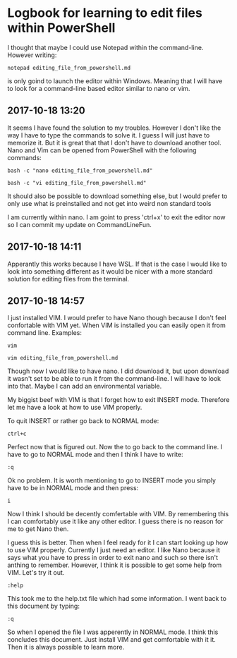 # Logbook for learning to edit files within PowerShell

I thought that maybe I could use Notepad within the command-line. However writing:

`notepad editing_file_from_powershell.md`

is only goind to launch the editor within Windows. Meaning that I will have to look for a command-line based editor similar to nano or vim.

## 2017-10-18 13:20

It seems I have found the solution to my troubles. However I don't like the way I have to type the commands to solve it. I guess I will just have to memorize it. But it is great that that I don't have to download another tool. Nano and Vim can be opened from PowerShell with the following commands:

`bash -c "nano editing_file_from_powershell.md"`

`bash -c "vi editing_file_from_powershell.md"`

It should also be possible to download something else, but I would prefer to only use what is preinstalled and not get into weird non standard tools

I am currently within nano. I am goint to press 'ctrl+x' to exit the editor now so I can commit my update on CommandLineFun.

## 2017-10-18 14:11

Apperantly this works because I have WSL. If that is the case I would like to look into something different as it would be nicer with a more standard solution for editing files from the terminal.

## 2017-10-18 14:57
I just installed VIM. I would prefer to have Nano though because I don't feel confortable with VIM yet. When VIM is installed you can easily open it from command line. Examples:

`vim`

`vim editing_file_from_powershell.md`

Though now I would like to have nano. I did download it, but upon download it wasn't set to be able to run it from the command-line. I will have to look into that. Maybe I can add an environmental variable.

My biggist beef with VIM is that I forget how to exit INSERT mode. Therefore let me have a look at how to use VIM properly.

To quit INSERT or rather go back to NORMAL mode:

`ctrl+c`

Perfect now that is figured out. Now the to go back to the command line. I have to go to NORMAL mode and then I think I have to write:

`:q`

Ok no problem. It is worth mentioning to go to INSERT mode you simply have to be in NORMAL mode and then press:

`i`

Now I think I should be decently comfertable with VIM. By remembering this I can comfortably use it like any other editor. I guess there is no reason for me to get Nano then.

I guess this is better. Then when I feel ready for it I can start looking up how to use VIM properly. Currently I just need an editor. I like Nano because it says what you have to press in order to exit nano and such so there isn't anthing to remember. However, I think it is possible to get some help from VIM. Let's try it out.

`:help`

This took me to the help.txt file which had some information. I went back to this document by typing:

`:q`

So when I opened the file I was apperently in NORMAL mode. I think this concludes this document. Just install VIM and get comfortable with it it. Then it is always possible to learn more.
